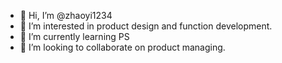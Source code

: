 - 👋 Hi, I’m @zhaoyi1234
- 👀 I’m interested in product design and function development.
- 🌱 I’m currently learning PS 
- 💞️ I’m looking to collaborate on product managing.

<!---
zhaoyi1234/zhaoyi1234 is a ✨ special ✨ repository because its `README.md` (this file) appears on your GitHub profile.
You can click the Preview link to take a look at your changes.
--->
